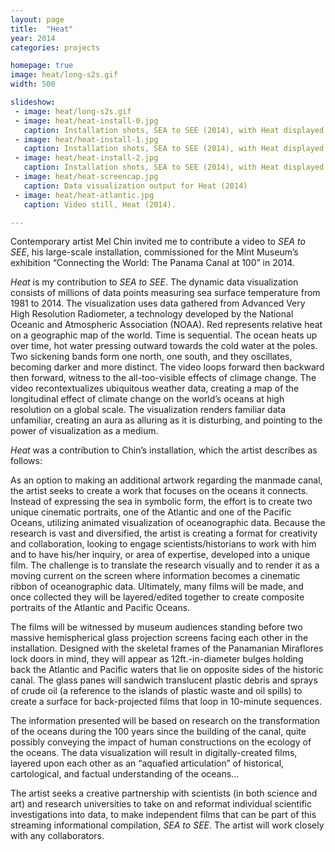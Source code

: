 ```yaml
---
layout: page
title:  "Heat"
year: 2014
categories: projects

homepage: true
image: heat/long-s2s.gif
width: 500

slideshow:
 - image: heat/long-s2s.gif
 - image: heat/heat-install-0.jpg
   caption: Installation shots, SEA to SEE (2014), with Heat displayed on the concave screen.
 - image: heat/heat-install-1.jpg
   caption: Installation shots, SEA to SEE (2014), with Heat displayed on the concave screen.
 - image: heat/heat-install-2.jpg
   caption: Installation shots, SEA to SEE (2014), with Heat displayed on the concave screen.
 - image: heat/heat-screencap.jpg
   caption: Data visualization output for Heat (2014)
 - image: heat/heat-atlantic.jpg
   caption: Video still, Heat (2014).

---
```

Contemporary artist Mel Chin invited me to contribute a video to *SEA to SEE*, his large-scale installation, commissioned for the Mint Museum’s exhibition “Connecting the World: The Panama Canal at 100” in 2014. 

*Heat* is my contribution to *SEA to SEE*. The dynamic data visualization  consists of millions of data points measuring sea surface temperature from 1981 to 2014. The visualization uses data gathered from Advanced Very High Resolution Radiometer, a technology developed by the National Oceanic and Atmospheric Association (NOAA). Red represents relative heat on a geographic map of the world. Time is sequential. The ocean heats up over time, hot water pressing outward towards the cold water at the poles. Two sickening bands form one north, one south, and they oscillates, becoming darker and more distinct. The video loops forward then backward then forward, witness to the all-too-visible effects of climage change. The video recontextualizes ubiquitous weather data,  creating a map of the longitudinal effect of climate change on the world’s oceans at high resolution on a global scale. The visualization renders familiar data unfamiliar, creating an aura as alluring as it is disturbing, and pointing to the power of visualization as a medium. 

*Heat* was a contribution to Chin’s installation, which the artist describes as follows:

As an option to making an additional artwork regarding the manmade canal, the artist seeks to create a work that focuses on the oceans it connects. Instead of expressing the sea in symbolic form, the effort is to create two unique cinematic portraits, one of the Atlantic and one of the Pacific Oceans, utilizing animated visualization of oceanographic data. Because the research is vast and diversified, the artist is creating a format for creativity and collaboration, looking to engage scientists/historians to work with him and to have his/her inquiry, or area of expertise, developed into a unique film. The challenge is to translate the research visually and to render it as a moving current on the screen where information becomes a cinematic ribbon of oceanographic data. Ultimately, many films will be made, and once collected they will be layered/edited together to create composite portraits of the Atlantic and Pacific Oceans.

The films will be witnessed by museum audiences standing before two massive hemispherical glass projection screens facing each other in the installation. Designed with the skeletal frames of the Panamanian Miraflores lock doors in mind, they will appear as 12ft.-in-diameter bulges holding back the Atlantic and Pacific waters that lie on opposite sides of the historic canal. The glass panes will sandwich translucent plastic debris and sprays of crude oil (a reference to the islands of plastic waste and oil spills) to create a surface for back-projected films that loop in 10-minute sequences.

The information presented will be based on research on the transformation of the oceans during the 100 years since the building of the canal, quite possibly conveying the impact of human constructions on the ecology of the oceans. The data visualization will result in digitally-created films, layered upon each other as an “aquafied articulation” of historical, cartological, and factual understanding of the oceans...

The artist seeks a creative partnership with scientists (in both science and art) and research universities to take on and reformat individual scientific investigations into data, to make independent films that can be part of this streaming informational compilation, *SEA to SEE*. The artist will work closely with any 
collaborators. 



